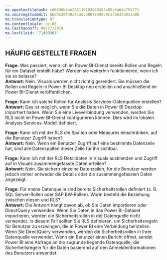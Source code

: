 ```yaml
---
ms.openlocfilehash: cd0696b44e285119193059304c89cfa04c755771
ms.sourcegitcommit: bbd9b38f30a4ca5cb8072496c9cacb635b03aa88
ms.translationtype: HT
ms.contentlocale: de-DE
ms.lasthandoff: 09/27/2019
ms.locfileid: "71409363"
---
```

## <a name="faq"></a>HÄUFIG GESTELLTE FRAGEN
**Frage:** Was passiert, wenn ich im Power BI-Dienst bereits Rollen und Regeln für ein Dataset erstellt habe? Werden sie weiterhin funktionieren, wenn ich sie so belasse?  
**Antwort:** Nein. Visuals werden nicht richtig gerendert. Sie müssen die Rollen und Regeln in Power BI Desktop neu erstellen und anschließend im Power BI-Dienst veröffentlichen.

**Frage:** Kann ich solche Rollen für Analysis Services-Datenquellen erstellen?  
**Antwort:** Das ist möglich, wenn Sie die Daten in Power BI Desktop importiert haben. Wenn Sie eine Liveverbindung verwenden, werden Sie RLS nicht im Power BI-Dienst konfigurieren können. Dies wird im lokalen Analysis Services-Modell definiert.

**Frage:** Kann ich mit der RLS die Spalten oder Measures einschränken, auf die Benutzer Zugriff haben?  
**Antwort:** Nein. Wenn ein Benutzer Zugriff auf eine bestimmte Datenzeile hat, sind alle Datenspalten dieser Zeile für ihn sichtbar.

**Frage:** Kann ich mit der RLS Detaildaten in Visuals ausblenden und Zugriff auf in Visuals zusammengefasste Daten erteilen?  
**Antwort:** Nein. Sie sichern einzelne Datenzeilen, für die Benutzer werden jedoch immer entweder die Details oder die zusammengefassten Daten angezeigt.

**Frage:** Für meine Datenquelle sind bereits Sicherheitsrollen definiert (z. B. SQL Server-Rollen oder SAP BW-Rollen). Worin besteht die Beziehung zwischen diesen und RLS?  
**Antwort:** Die Antwort hängt davon ab, ob Sie Daten importieren oder DirectQuery verwenden. Wenn Sie Daten in das Power BI-Dataset importieren, werden die Sicherheitsrollen in der Datenquelle nicht verwendet. In diesem Fall sollten Sie RLS definieren, um Sicherheitsregeln für Benutzer zu erzwingen, die in Power BI eine Verbindung herstellen. Wenn Sie DirectQuery verwenden, werden die Sicherheitsrollen in Ihrer Datenquelle verwendet. Wenn ein Benutzer einen Bericht öffnet, sendet Power BI eine Abfrage an die zugrunde liegende Datenquelle, die Sicherheitsregeln für die Daten basierend auf den Anmeldeinformationen des Benutzers anwendet.
